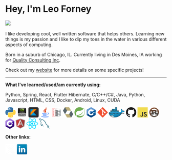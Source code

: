 # Hey, I'm Leo Forney

![](/home/leo/IdeaProjects/leoforney/img/me.jpg)

I like developing cool, well written software that helps others. Learning new things is my passion and I like to dip my toes in the water in various different aspects of computing.

Born in a suburb of Chicago, IL. Currently living in Des Moines, IA working for [Quality Consulting Inc](https://www.qci.com/).

Check out my [website](https://leoforney.me/) for more details on some specific projects!

---

**What I've learned/used/am currently using:**

Python, Spring, React, Flutter Hibernate, C/C++/C#, Java, Python, Javascript, HTML, CSS, Docker, Android, Linux, CUDA

<a href="https://www.python.org/" title="Python"><img src="icons/python.png" /></a>
<a href="https://en.wikipedia.org/wiki/CUDA" title="CUDA"><img height="32" src="icons/cuda.png" width="32"/></a>
<a href="https://kotlinlang.org/" title="Kotlin"><img height="32" src="icons/kotlin.png" width="32"/></a>
<a href="https://www.java.com/en/" title="Java"><img height="32" src="icons/java.png" width="32"/></a>
<a href="https://www.oracle.com/database/" title="Oracle SQL"><img height="32" src="icons/oracle.png" width="32"/></a>
<a href="https://hibernate.org/" title="Hibernate"><img height="32" src="icons/hibernate.svg" width="32"/></a>
<a href="https://spring.io/" title="Spring"><img height="32" src="icons/spring.png" width="32"/></a>
<a href="https://cplusplus.com/" title="C++"><img height="32" src="icons/cpp.png" width="32"/></a>
<a href="https://git-scm.com/" title="Git"><img src="icons/git.png" /></a>
<a href="https://www.docker.com/" title="Docker"><img src="icons/docker.png" /></a>
<a href="https://github.com/" title="GitHub"><img src="icons/github.png" /></a>
<a href="https://en.wikipedia.org/wiki/JavaScript" title="JavaScript"><img src="icons/javascript.png" /></a>
<a href="https://www.rust-lang.org/" title="Rust"><img src="icons/rust.png" /></a>
<a href="http://csharp.net/" title="C#"><img src="icons/csharp.png" /></a>
<a href="https://angular.io/" title="Angular"><img src="icons/angular.png" /></a>
<a href="https://reactjs.org/" title="React"><img src="icons/react.png" /></a>
<a href="https://www.mysql.com/" title="MySQL"><img src="icons/mysql.png" /></a>

**Other links:**

<a href="https://x.com/leoforney" title="X"><img height="32" src="icons/x.png" width="32"/></a>
[![LinkedIn](icons/linkedin.png)](https://www.linkedin.com/in/leo-forney/)